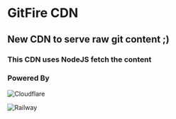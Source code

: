
# GitFire CDN 

## New CDN to serve raw git content ;)

### This CDN uses NodeJS fetch the content


### Powered By
 ![Cloudflare](https://www.cloudflare.com/img/logo-web-badges/cf-logo-on-white-bg.svg)

 ![Railway](https://railway.app/brand/logotype-dark.svg)
